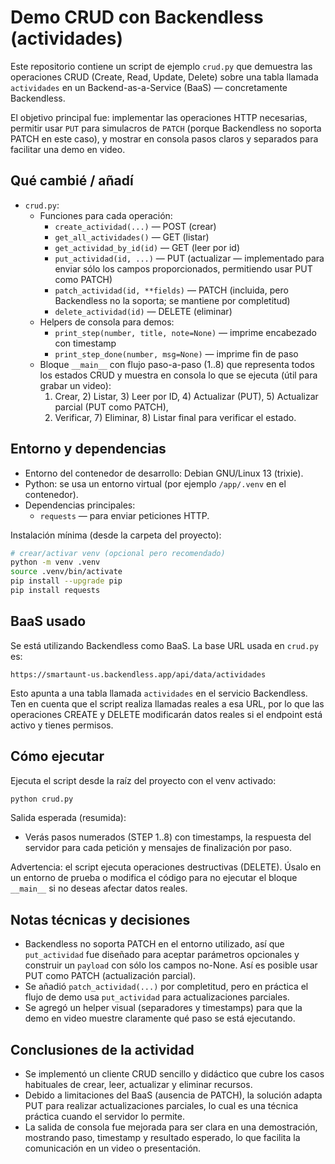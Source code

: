 # Demo CRUD con Backendless (actividades)

Este repositorio contiene un script de ejemplo `crud.py` que demuestra
las operaciones CRUD (Create, Read, Update, Delete) sobre una tabla
llamada `actividades` en un Backend-as-a-Service (BaaS) — concretamente
Backendless.

El objetivo principal fue: implementar las operaciones HTTP necesarias,
permitir usar `PUT` para simulacros de `PATCH` (porque Backendless no
soporta PATCH en este caso), y mostrar en consola pasos claros y
separados para facilitar una demo en video.

## Qué cambié / añadí

- `crud.py`:
  - Funciones para cada operación:
    - `create_actividad(...)` — POST (crear)
    - `get_all_actividades()` — GET (listar)
    - `get_actividad_by_id(id)` — GET (leer por id)
    - `put_actividad(id, ...)` — PUT (actualizar — implementado para enviar
      sólo los campos proporcionados, permitiendo usar PUT como PATCH)
    - `patch_actividad(id, **fields)` — PATCH (incluida, pero Backendless no
      la soporta; se mantiene por completitud)
    - `delete_actividad(id)` — DELETE (eliminar)
  - Helpers de consola para demos:
    - `print_step(number, title, note=None)` — imprime encabezado con timestamp
    - `print_step_done(number, msg=None)` — imprime fin de paso
  - Bloque `__main__` con flujo paso-a-paso (1..8) que representa todos los
    estados CRUD y muestra en consola lo que se ejecuta (útil para grabar un video):
    1) Crear, 2) Listar, 3) Leer por ID, 4) Actualizar (PUT), 5) Actualizar parcial (PUT como PATCH),
    6) Verificar, 7) Eliminar, 8) Listar final para verificar el estado.

## Entorno y dependencias

- Entorno del contenedor de desarrollo: Debian GNU/Linux 13 (trixie).
- Python: se usa un entorno virtual (por ejemplo `/app/.venv` en el contenedor).
- Dependencias principales:
  - `requests` — para enviar peticiones HTTP.

Instalación mínima (desde la carpeta del proyecto):

```bash
# crear/activar venv (opcional pero recomendado)
python -m venv .venv
source .venv/bin/activate
pip install --upgrade pip
pip install requests
```

## BaaS usado

Se está utilizando Backendless como BaaS. La base URL usada en `crud.py` es:

```
https://smartaunt-us.backendless.app/api/data/actividades
```

Esto apunta a una tabla llamada `actividades` en el servicio Backendless.
Ten en cuenta que el script realiza llamadas reales a esa URL, por lo que
las operaciones CREATE y DELETE modificarán datos reales si el endpoint
está activo y tienes permisos.

## Cómo ejecutar

Ejecuta el script desde la raíz del proyecto con el venv activado:

```bash
python crud.py
```

Salida esperada (resumida):
- Verás pasos numerados (STEP 1..8) con timestamps, la respuesta del servidor
  para cada petición y mensajes de finalización por paso.

Advertencia: el script ejecuta operaciones destructivas (DELETE). Úsalo
en un entorno de prueba o modifica el código para no ejecutar el bloque
`__main__` si no deseas afectar datos reales.

## Notas técnicas y decisiones

- Backendless no soporta PATCH en el entorno utilizado, así que `put_actividad`
  fue diseñado para aceptar parámetros opcionales y construir un `payload`
  con sólo los campos no-None. Así es posible usar PUT como PATCH (actualización parcial).
- Se añadió `patch_actividad(...)` por completitud, pero en práctica el flujo
  de demo usa `put_actividad` para actualizaciones parciales.
- Se agregó un helper visual (separadores y timestamps) para que la demo en
  video muestre claramente qué paso se está ejecutando.

## Conclusiones de la actividad

- Se implementó un cliente CRUD sencillo y didáctico que cubre los casos
  habituales de crear, leer, actualizar y eliminar recursos.
- Debido a limitaciones del BaaS (ausencia de PATCH), la solución adapta
  PUT para realizar actualizaciones parciales, lo cual es una técnica
  práctica cuando el servidor lo permite.
- La salida de consola fue mejorada para ser clara en una demostración,
  mostrando paso, timestamp y resultado esperado, lo que facilita la
  comunicación en un video o presentación.

